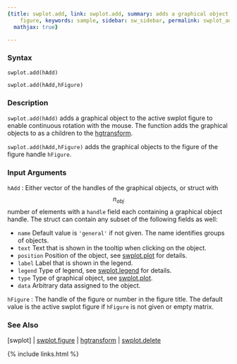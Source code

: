 ```yaml
---
{title: swplot.add, link: swplot.add, summary: adds a graphical object to an swplot
    figure, keywords: sample, sidebar: sw_sidebar, permalink: swplot_add, folder: swplot,
  mathjax: true}

---
```

  
### Syntax
  
`swplot.add(hAdd)`
 
`swplot.add(hAdd,hFigure)`
  
### Description
  
`swplot.add(hAdd)` adds a graphical object to the active swplot figure to
enable continuous rotation with the mouse. The function adds the
graphical objects to as a children to the [hgtransform](https://www.mathworks.com/help/matlab/ref/hgtransform.html).
   
`swplot.add(hAdd,hFigure)` adds the graphical objects to the figure of
the figure handle `hFigure`.
  
### Input Arguments
  
`hAdd`
: Either vector of the handles of the graphical objects, or
  struct with $$n_{obj}$$ number of elements with a `handle` field each
  containing a graphical object handle. The struct can contain any subset
  of the following fields as well:
  * `name`      Default value is `'general'` if not given. The
                name identifies groups of objects.
  * `text`      Text that is shown in the tooltip when clicking
                on the object.
  * `position`  Position of the object, see [swplot.plot](swplot_plot) for
                details.
   * `label`    Label that is shown in the legend.
   * `legend`   Type of legend, see [swplot.legend](swplot_legend) for details.
   * `type`     Type of graphical object, see [swplot.plot](swplot_plot).
   * `data`     Arbitrary data assigned to the object.
  
`hFigure`
: The handle of the figure or number in the figure title. The
  default value is the active swplot figure if `hFigure` is not given or
  empty matrix.
  
### See Also
  
[swplot] \| [swplot.figure](swplot_figure) \| [hgtransform](https://www.mathworks.com/help/matlab/ref/hgtransform.html) \| [swplot.delete](swplot_delete)
 

{% include links.html %}
